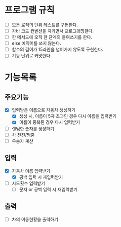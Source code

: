 # 프로그램 규칙
- [ ] 모든 로직의 단위 테스트를 구현한다.
- [ ] 자바 코드 컨벤션을 지키면서 프로그래밍한다.
- [ ] 한 메서드에 오직 한 단계의 들여쓰기를 한다.
- [ ] else 예약어를 쓰지 않는다.
- [ ] 함수의 길이가 15라인을 넘어가지 않도록 구현한다.
- [ ] 기능 단위로 커밋한다.

# 기능목록
## 주요기능
- [X] 입력받은 이름으로 자동차 생성하기
  - [X] 생성 시, 이름이 5자 초과인 경우 다시 이름을 입력받기
  - [X] 이름이 중복된 경우 다시 입력받기
- [ ] 랜덤한 숫자를 생성하기
- [ ] 차 전진/멈춤
- [ ] 우승자 계산

## 입력
- [X] 자동차 이름 입력받기
  - [x] 공백 입력 시 재입력받기
- [ ] 시도횟수 입력받기
  - [ ] 문자 or 공백 입력 시 재입력받기 

## 출력
- [ ] 차의 이동현황을 출력하기
